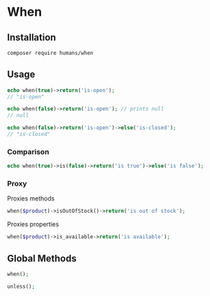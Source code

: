 # When



## Installation 

```bash
composer require humans/when
```



## Usage

```php
echo when(true)->return('is-open');
// "is-open"

echo when(false)->return('is-open'); // prints null
// null

echo when(false)->return('is-open')->else('is-closed');
// "is-closed"
```



### Comparison

```php
echo when(true)->is(false)->return('is true')->else('is false');
```



### Proxy

Proxies methods

```php
when($product)->isOutOfStock()->return('is out of stock');
```



Proxies properties

```php
when($product)->is_available->return('is available');
```



## Global Methods

```php
when();

unless();
```

























